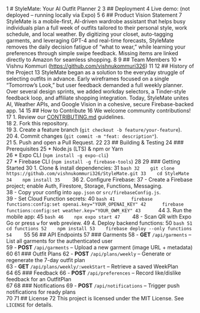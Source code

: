  1 # StyleMate: Your AI Outfit Planner
 2 
 3 ## Deployment
 4 Live demo: (not deployed – running locally via Expo)
 5 
 6 ## Product Vision Statement
 7 StyleMate is a mobile-first, AI-driven wardrobe assistant that helps busy individuals plan a full week of outfits tailored to their personal style, work schedule, and local weather. By digitizing your closet, auto-tagging garments, and leveraging GPT-4 and real-time forecasts, StyleMate removes the daily decision fatigue of “what to wear,” while learning your preferences through simple swipe feedback. Missing items are linked directly to Amazon for seamless shopping.
 8 
 9 ## Team Members
10 * Vishnu Kommuri (https://github.com/vishnukommuri326)
11 
12 ## History of the Project
13 StyleMate began as a solution to the everyday struggle of selecting outfits in advance. Early wireframes focused on a single “Tomorrow’s Look,” but user feedback demanded a full weekly planner. Over several design sprints, we added workday selectors, a Tinder-style feedback loop, and affiliate shopping integration. Today, StyleMate unites AI, Weather APIs, and Google Vision in a cohesive, secure Firebase-backed app.
14 
15 ## How to Contribute
16 We welcome community contributions!  
17 1. Review our [CONTRIBUTING.md](./CONTRIBUTING.md) guidelines.  
18 2. Fork this repository.  
19 3. Create a feature branch (`git checkout -b feature/your-feature`).  
20 4. Commit changes (`git commit -m "feat: description"`).  
21 5. Push and open a Pull Request.
22 
23 ## Building & Testing
24 ### Prerequisites
25 * Node.js (LTS) & npm or Yarn  
26 * Expo CLI (`npm install -g expo-cli`)  
27 * Firebase CLI (`npm install -g firebase-tools`)
28 
29 ### Getting Started
30 1. Clone & install dependencies:
31    ```bash
32    git clone https://github.com/vishnukommuri326/StyleMate.git
33    cd StyleMate
34    npm install
35    ```
36 2. Configure Firebase:
37    - Create a Firebase project; enable Auth, Firestore, Storage, Functions, Messaging.  
38    - Copy your config into `app.json` or `src/firebaseConfig.js`.  
39    - Set Cloud Function secrets:
40      ```bash
41      firebase functions:config:set openai.key="YOUR_OPENAI_KEY"
42      firebase functions:config:set weather.key="YOUR_OWM_KEY"
43      ```
44 3. Run the mobile app:
45    ```bash
46    npx expo start
47    ```
48    - Scan QR with Expo Go or press `w` for web preview.
49 4. Deploy backend functions:
50    ```bash
51    cd functions
52    npm install
53    firebase deploy --only functions
54    ```
55 
56 ## API Endpoints
57 ### Garments
58 - **GET** `/api/garments` – List all garments for the authenticated user  
59 - **POST** `/api/garments` – Upload a new garment (image URL + metadata)  
60 
61 ### Outfit Plans
62 - **POST** `/api/plans/weekly` – Generate or regenerate the 7-day outfit plan  
63 - **GET** `/api/plans/weekly/:weekStart` – Retrieve a saved WeekPlan  
64 
65 ### Feedback
66 - **POST** `/api/preferences` – Record like/dislike feedback for an OutfitPlan  
67 
68 ### Notifications
69 - **POST** `/api/notifications` – Trigger push notifications for ready plans  
70 
71 ## License
72 This project is licensed under the MIT License. See `LICENSE` for details.
